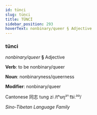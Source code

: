 ```yaml
---
id: tünci
slug: tünci
title: TÜNCİ
sidebar_position: 293
hoverText: nonbinary/queer § Adjective
---
```


### tünci

*nonbinary/queer* **§** Adjective

**Verb**: to be nonbinary/queer

**Noun**: nonbinaryness/queerness

**Modifier**: nonbinary/queer

Cantonese 同志 tung zi /tʰʊŋ²¹ t͡siː³³/

*Sino-Tibetan Language Family*